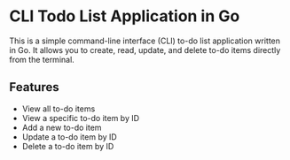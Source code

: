 # CLI Todo List Application in Go

This is a simple command-line interface (CLI) to-do list application written in Go. It allows you to create, read, update, and delete to-do items directly from the terminal.

## Features

- View all to-do items
- View a specific to-do item by ID
- Add a new to-do item
- Update a to-do item by ID
- Delete a to-do item by ID

